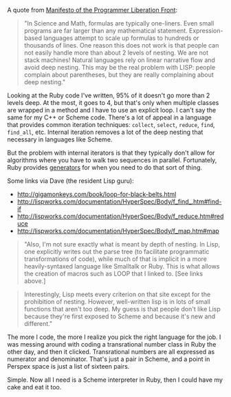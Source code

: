 <!--
title: Deep nesting and iteration
date: 12 May 2005
slug: deep-nesting
tags: writing
-->

A quote from [Manifesto of the Programmer Liberation Front][]:

> "In Science and Math, formulas are typically one-liners. Even small programs
> are far larger than any mathematical statement. Expression-based languages
> attempt to scale up formulas to hundreds or thousands of lines. One reason
> this does not work is that people can not easily handle more than about 2
> levels of nesting. We are not stack machines! Natural languages rely on linear
> narrative flow and avoid deep nesting. This may be the real problem with LISP:
> people complain about parentheses, but they are really complaining about deep
> nesting."

Looking at the Ruby code I've written, 95% of it doesn't go more than 2 levels
deep. At the most, it goes to 4, but that's only when multiple classes are
wrapped in a method and I have to use an explicit loop. I can't say the same for
my C++ or Scheme code. There's a lot of appeal in a language that provides
common iteration techniques: `collect`, `select`, `reduce`, `find`, `find_all`,
etc.  Internal iteration removes a lot of the deep nesting that necessary in
languages like Scheme.

But the problem with internal iterators is that they typically don't allow for
algorithms where you have to walk two sequences in parallel. Fortunately, Ruby
provides [generators][] for when you need to do that sort of thing.

Some links via Dave (the resident Lisp guru):

* <http://gigamonkeys.com/book/loop-for-black-belts.html>
* <http://lispworks.com/documentation/HyperSpec/Body/f_find_.htm#find-if>
* <http://lispworks.com/documentation/HyperSpec/Body/f_reduce.htm#reduce>
* <http://lispworks.com/documentation/HyperSpec/Body/f_map.htm#map>

> "Also, I'm not sure exactly what is meant by depth of nesting. In Lisp, one
> explicitly writes out the parse tree (to facilitate programmatic
> transformations of code), while much of that is implicit in a more
> heavily-syntaxed language like Smalltalk or Ruby. This is what allows the
> creation of macros such as LOOP that I linked to. [See links above.]

> Interestingly, Lisp meets every criterion on that site except for the
> prohibition of nesting. However, well-written lisp is in lots of small
> functions that aren't too deep. My guess is that people don't like Lisp
> because they're first exposed to Scheme and because it's new and different."

The more I code, the more I realize you pick the right language for the job. I
was messing around with coding a transrational number class in Ruby the other
day, and then it clicked. Transrational numbers are all expressed as numerator
and denominator. That's just a pair in Scheme, and a point in Perspex space is
just a list of sixteen pairs.

Simple. Now all I need is a Scheme interpreter in Ruby, then I could have my
cake and eat it too.

[Manifesto of the Programmer Liberation Front]: http://alarmingdevelopment.org/index.php?p=5 "Jonathan Edwards (Alarming Development): Manifest of the Programmer Liberation Front"
[generators]: http://onestepback.org/articles/same_fringe/ "Jim Weirich (one, step, back): The Same Fringe Problem"
